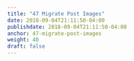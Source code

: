 ```yaml
---
title: "47 Migrate Post Images"
date: 2018-09-04T21:11:50-04:00
publishdate: 2018-09-04T21:11:50-04:00
anchor: 47-migrate-post-images
weight: 40
draft: false
---
```

